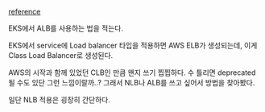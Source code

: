 [reference](https://velog.io/@airoasis/EKS-%EC%97%90%EC%84%9C-Istio-%EC%99%80-ALB-%EC%97%B0%EA%B2%B0)

EKS에서 ALB를 사용하는 법을 적는다.

EKS에서 service에 Load balancer 타입을 적용하면 AWS ELB가 생성되는데, 이게 Class Load Balancer로 생성된다.

AWS의 시작과 함께 있었던 CLB인 만큼 왠지 쓰기 찝찝하다. 수 틀리면 deprecated 될 수도 있단 그런 느낌이랄까..? 그래서 NLB나 ALB를 쓰고 싶어서 방법을 찾아봤다.

일단 NLB 적용은 굉장히 간단하다. 